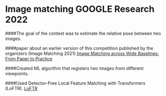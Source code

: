 # Image matching GOOGLE Research 2022

####The goal of the contest was to estimate the relative pose between two images.


####paper about an earlier version of this competition published by the organizers (Image Matching 2021).[Image Matching across Wide Baselines: From Paper to Practice](https://arxiv.org/pdf/2003.01587.pdf)


####Created ML algorithm that registers two images from different viewpoints.


####Used Detector-Free Local Feature Matching with Transformers (LoFTR). [LoFTR](https://arxiv.org/pdf/2104.00680.pdf)
